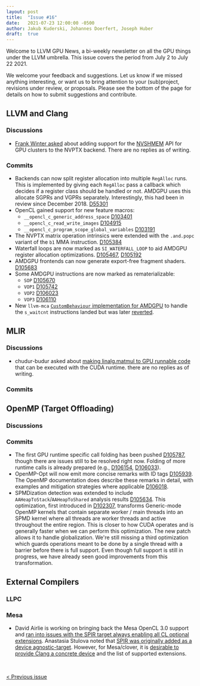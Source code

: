 ```yaml
---
layout: post
title:  "Issue #16"
date:   2021-07-23 12:00:00 -0500
author: Jakub Kuderski, Johannes Doerfert, Joseph Huber
draft:  true
---
```


Welcome to LLVM GPU News, a bi-weekly newsletter on all the GPU things under the LLVM umbrella.
This issue covers the period from July 2 to July 22 2021.

We welcome your feedback and suggestions. Let us know if we missed anything interesting, or want us to bring attention to your (sub)project, revisions under review, or proposals. Please see the bottom of the page for details on how to submit suggestions and contribute.


##  LLVM and Clang

### Discussions

*  [Frank Winter asked](https://lists.llvm.org/pipermail/llvm-dev/2021-July/151826.html) about adding support for the [NVSHMEM](https://developer.nvidia.com/nvshmem) API for GPU clusters to the NVPTX backend. There are no replies as of writing.


### Commits

*  Backends can now split register allocation into multiple `RegAlloc` runs. This is implemented by giving each `RegAlloc` pass a callback which decides if a register class should be handled or not. AMDGPU uses this allocate SGPRs and VGPRs separately. Interestingly, this had been in review since December 2018. [D55301](https://reviews.llvm.org/D55301)
*  OpenCL gained support for new feature macros:
   *  `__opencl_c_generic_address_space` [D103401](https://reviews.llvm.org/D103401)
   *  `__opencl_c_read_write_images` [D104915](https://reviews.llvm.org/D104915)
   *  `__opencl_c_program_scope_global_variables` [D103191](https://reviews.llvm.org/D103191)
*  The NVPTX matrix operation intrinsics were extended with the `.and.popc` variant of the `b1` MMA instruction. [D105384](https://reviews.llvm.org/D105384)
*  Waterfall loops are now marked as `SI_WATERFALL_LOOP` to aid AMDGPU register allocation optimizations. [D105467](https://reviews.llvm.org/D105467), [D105192](https://reviews.llvm.org/D105192)
*  AMDGPU frontends can now generate export-free fragment shaders. [D105683](https://reviews.llvm.org/D105683)
*  Some AMDGPU instructions are now marked as rematerializable:
   *  `SOP` [D105670](https://reviews.llvm.org/D105670)
   *  `VOP1` [D105742](https://reviews.llvm.org/D105742)
   *  `VOP2` [D106023](https://reviews.llvm.org/D106023)
   *  `VOP3` [D106110](https://reviews.llvm.org/D106110)
*  New `llvm-mca` [`CustomBehaviour` implementation for AMDGPU](https://reviews.llvm.org/D104730) to handle the `s_waitcnt` instructions landed but was later [reverted](https://reviews.llvm.org/rGd38b9f1f31b1fa8ee885cfcd4ee7bd69771088c8).


## MLIR

### Discussions

*  chudur-budur asked about [making linalg.matmul to GPU runnable code](https://llvm.discourse.group/t/making-linalg-matmul-to-gpu-runnable-code/3910) that can be executed with the CUDA runtime. there are no replies as of writing.

### Commits


## OpenMP (Target Offloading)

### Discussions

### Commits

*  The first GPU runtime specific call folding has been pushed [D105787](https://reviews.llvm.org/D105787), though there are issues still to be resolved right now. Folding of more runtime calls is already prepared (e.g., [D106154](https://reviews.llvm.org/D106154), [D106033](https://reviews.llvm.org/D106033)).
*  OpenMP-Opt will now emit more concise remarks with ID tags [D105939](https://reviews.llvm.org/D105939). The OpenMP documentation does describe these remarks in detail, with examples and mitigation strategies where applicable [D106018](https://reviews.llvm.org/D106018).
*  SPMDization detection was extended to include `AAHeapToStack`/`AAHeapToShared` analysis results [D105634](https://reviews.llvm.org/D105634). This optimization, first introduced in [D102307](https://reviews.llvm.org/D102307), transforms Generic-mode OpenMP kernels that contain separate worker / main threads into an SPMD kernel where all threads are worker threads and active throughout the entire region. This is closer to how CUDA operates and is generally faster when we can perform this optimization. The new patch allows it to handle globalization. We're still missing a third optimization which guards operations meant to be done by a single thread with a barrier before there is full support. Even though full support is still in progress, we have already seen good improvements from this transformation.


## External Compilers

### LLPC

### Mesa

*  David Airlie is working on bringing back the Mesa OpenCL 3.0 support and [ran into issues with the SPIR target always enabling all CL optional extensions](https://lists.llvm.org/pipermail/cfe-dev/2021-July/068522.html). Anastasia Stulova noted that [SPIR was originally added as a device agnostic-target](https://lists.llvm.org/pipermail/cfe-dev/2021-July/068526.html). However, for Mesa/clover, it is [desirable to provide Clang a concrete device](https://lists.llvm.org/pipermail/cfe-dev/2021-July/068527.html) and the list of supported extensions.

<br/>
<p style="text-align:left;">
    <a href="{% post_url 2021-07-02-issue-15 %}"> < Previous issue</a>
    <span style="float:right;">
        <!--<a href="{% post_url 2021-08-06-issue-17 %}"> Next issue > </a>-->
    </span>
</p>
